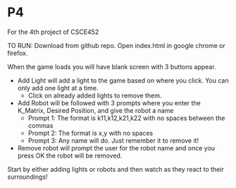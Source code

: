# P4
For the 4th project of CSCE452

TO RUN:
Download from github repo. Open index.html in google chrome or firefox.

When the game loads you will have  blank screen with 3 buttons appear. 
  - Add Light will add a light to the game based on where you click. You can only add one light at a time. 
    - Click on already added lights to remove them. 
  - Add Robot will be followed with 3 prompts where you enter the K_Matrix, Desired Position, and give the robot a name
    - Prompt 1: The format is k11,k12,k21,k22 with no spaces between the commas
    - Prompt 2: The format is x,y with no spaces
    - Prompt 3: Any name will do. Just remember it to remove it!
  - Remove robot will prompt the user for the robot name and once you press OK the robot will be removed. 
  
Start by either adding lights or robots and then watch as they react to their surroundings!
